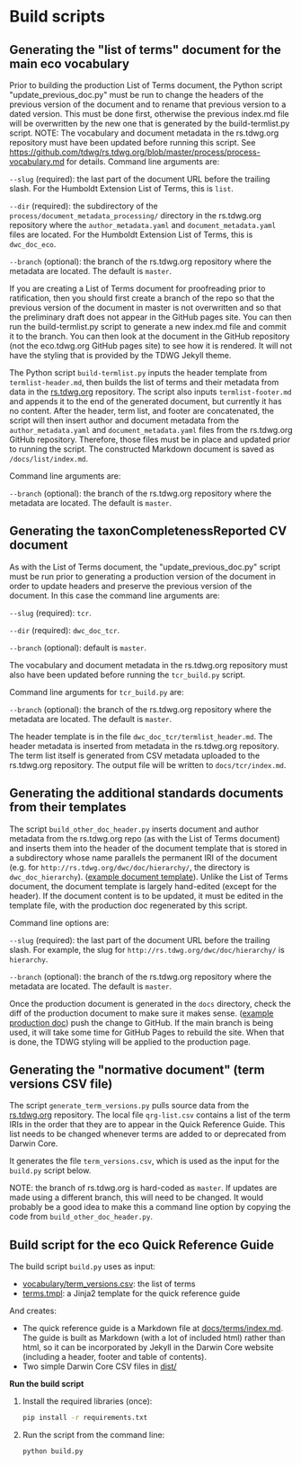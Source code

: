 # Build scripts

## Generating the "list of terms" document for the main eco vocabulary

Prior to building the production List of Terms document, the Python script "update_previous_doc.py" must be run to change the headers of the previous version of the document and to rename that previous version to a dated version. This must be done first, otherwise the previous index.md file will be overwritten by the new one that is generated by the build-termlist.py script. NOTE: The vocabulary and document metadata in the rs.tdwg.org repository must have been updated before running this script. See <https://github.com/tdwg/rs.tdwg.org/blob/master/process/process-vocabulary.md> for details. Command line arguments are:

`--slug` (required): the last part of the document URL before the trailing slash. For the Humboldt Extension List of Terms, this is `list`.

`--dir` (required): the subdirectory of the `process/document_metadata_processing/` directory in the rs.tdwg.org repository where the `author_metadata.yaml` and `document_metadata.yaml` files are located. For the Humboldt Extension List of Terms, this is `dwc_doc_eco`.

`--branch` (optional): the branch of the rs.tdwg.org repository where the metadata are located. The default is `master`.

If you are creating a List of Terms document for proofreading prior to ratification, then you should first create a branch of the repo so that the previous version of the document in master is not overwritten and so that the preliminary draft does not appear in the GitHub pages site. You can then run the build-termlist.py script to generate a new index.md file and commit it to the branch. You can then look at the document in the GitHub repository (not the eco.tdwg.org GitHub pages site) to see how it is rendered. It will not have the styling that is provided by the TDWG Jekyll theme.

The Python script `build-termlist.py` inputs the header template from `termlist-header.md`, then builds the list of terms and their metadata from data in the [rs.tdwg.org](http://github.com/tdwg/rs.tdwg.org) repository. The script also inputs `termlist-footer.md` and appends it to the end of the generated document, but currently it has no content. After the header, term list, and footer are concatenated, the script will then insert author and document metadata from the `author_metadata.yaml` and `document_metadata.yaml` files from the rs.tdwg.org GitHub repository. Therefore, those files must be in place and updated prior to running the script. The constructed Markdown document is saved as `/docs/list/index.md`. 

Command line arguments are:

`--branch` (optional): the branch of the rs.tdwg.org repository where the metadata are located. The default is `master`.

## Generating the taxonCompletenessReported CV document

As with the List of Terms document, the "update_previous_doc.py" script must be run prior to generating a production version of the document in order to update headers and preserve the previous version of the document. In this case the command line arguments are:

`--slug` (required): `tcr`.

`--dir` (required): `dwc_doc_tcr`.

`--branch` (optional): default is `master`.

The vocabulary and document metadata in the rs.tdwg.org repository must also have been updated before running the `tcr_build.py` script.

Command line arguments for `tcr_build.py` are:

`--branch` (optional): the branch of the rs.tdwg.org repository where the metadata are located. The default is `master`.

The header template is in the file `dwc_doc_tcr/termlist_header.md`. The header metadata is inserted from metadata in the rs.tdwg.org repository. The term list itself is generated from CSV metadata uploaded to the rs.tdwg.org repository. The output file will be written to `docs/tcr/index.md`.


## Generating the additional standards documents from their templates

The script `build_other_doc_header.py` inserts document and author metadata from the rs.tdwg.org repo (as with the List of Terms document) and inserts them into the header of the document template that is stored in a subdirectory whose name parallels the permanent IRI of the document (e.g. for `http://rs.tdwg.org/dwc/doc/hierarchy/`, the directory is `dwc_doc_hierarchy`). ([example document template](https://github.com/tdwg/hc/blob/main/build/dwc_doc_hierarchy/index.md)). Unlike the List of Terms document, the document template is largely hand-edited (except for the header). If the document content is to be updated, it must be edited in the template file, with the production doc regenerated by this script.

Command line options are:

`--slug` (required): the last part of the document URL before the trailing slash. For example, the slug for `http://rs.tdwg.org/dwc/doc/hierarchy/` is `hierarchy`. 

`--branch` (optional): the branch of the rs.tdwg.org repository where the metadata are located. The default is `master`.

Once the production document is generated in the `docs` directory, check the diff of the production document to make sure it makes sense. ([example production doc](https://github.com/tdwg/hc/blob/main/docs/hierarchy/index.md)) push the change to GitHub. If the main branch is being used, it will take some time for GitHub Pages to rebuild the site. When that is done, the TDWG styling will be applied to the production page.

## Generating the "normative document" (term versions CSV file)

The script `generate_term_versions.py` pulls source data from the [rs.tdwg.org](http://github.com/tdwg/rs.tdwg.org) repository. The local file `qrg-list.csv` contains a list of the term IRIs in the order that they are to appear in the Quick Reference Guide. This list needs to be changed whenever terms are added to or deprecated from Darwin Core.

It generates the file `term_versions.csv`, which is used as the input for the `build.py` script below.

NOTE: the branch of rs.tdwg.org is hard-coded as `master`. If updates are made using a different branch, this will need to be changed. It would probably be a good idea to make this a command line option by copying the code from `build_other_doc_header.py`.

## Build script for the eco Quick Reference Guide

The build script `build.py` uses as input:

* [vocabulary/term_versions.csv](../vocabulary/term_versions.csv): the list of terms
* [terms.tmpl](terms.tmpl): a Jinja2 template for the quick reference guide

And creates:

* The quick reference guide is a Markdown file at [docs/terms/index.md](../docs/terms/index.md). The guide is built as Markdown (with a lot of included html) rather than html, so it can be incorporated by Jekyll in the Darwin Core website (including a header, footer and table of contents).
* Two simple Darwin Core CSV files in [dist/](../dist/)

**Run the build script**

1. Install the required libraries (once):

    ```bash
    pip install -r requirements.txt
    ```

2. Run the script from the command line:

    ```bash
    python build.py
    ```

